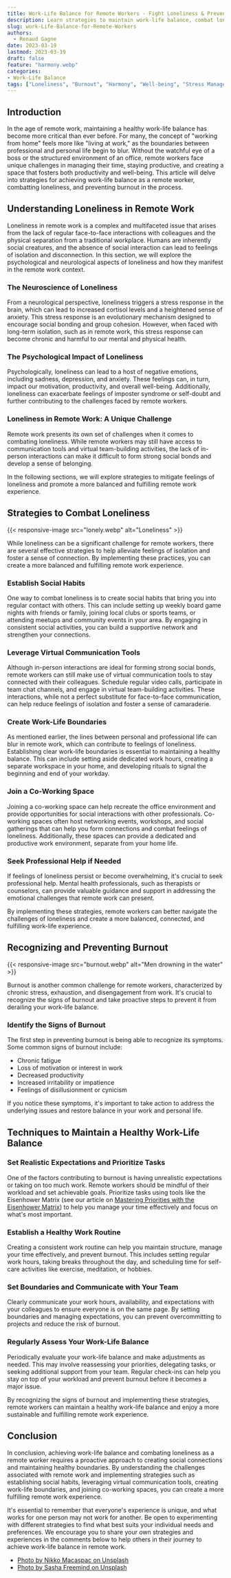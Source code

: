 ```yaml
---
title: Work-Life Balance for Remote Workers - Fight Loneliness & Prevent Burnout
description: Learn strategies to maintain work-life balance, combat loneliness, and prevent burnout in your remote work life. Achieve harmony and well-being. 
slug: work-Life-Balance-for-Remote-Workers
authors:
  - Renaud Gagne
date: 2023-03-19
lastmod: 2023-03-19
draft: false
feature: "harmony.webp"
categories:
- Work-Life Balance
tags: ["Loneliness", "Burnout", "Harmony", "Well-being", "Stress Management"]
---
```

## Introduction
In the age of remote work, maintaining a healthy work-life balance has become more critical than ever before. For many, the concept of "working from home" feels more like "living at work," as the boundaries between professional and personal life begin to blur. Without the watchful eye of a boss or the structured environment of an office, remote workers face unique challenges in managing their time, staying productive, and creating a space that fosters both productivity and well-being. This article will delve into strategies for achieving work-life balance as a remote worker, combatting loneliness, and preventing burnout in the process.

## Understanding Loneliness in Remote Work

Loneliness in remote work is a complex and multifaceted issue that arises from the lack of regular face-to-face interactions with colleagues and the physical separation from a traditional workplace. Humans are inherently social creatures, and the absence of social interaction can lead to feelings of isolation and disconnection. In this section, we will explore the psychological and neurological aspects of loneliness and how they manifest in the remote work context.

### The Neuroscience of Loneliness

From a neurological perspective, loneliness triggers a stress response in the brain, which can lead to increased cortisol levels and a heightened sense of anxiety. This stress response is an evolutionary mechanism designed to encourage social bonding and group cohesion. However, when faced with long-term isolation, such as in remote work, this stress response can become chronic and harmful to our mental and physical health.

### The Psychological Impact of Loneliness

Psychologically, loneliness can lead to a host of negative emotions, including sadness, depression, and anxiety. These feelings can, in turn, impact our motivation, productivity, and overall well-being. Additionally, loneliness can exacerbate feelings of imposter syndrome or self-doubt and further contributing to the challenges faced by remote workers.

### Loneliness in Remote Work: A Unique Challenge

Remote work presents its own set of challenges when it comes to combating loneliness. While remote workers may still have access to communication tools and virtual team-building activities, the lack of in-person interactions can make it difficult to form strong social bonds and develop a sense of belonging.

In the following sections, we will explore strategies to mitigate feelings of loneliness and promote a more balanced and fulfilling remote work experience.

## Strategies to Combat Loneliness
{{< responsive-image src="lonely.webp" alt="Loneliness" >}}

While loneliness can be a significant challenge for remote workers, there are several effective strategies to help alleviate feelings of isolation and foster a sense of connection. By implementing these practices, you can create a more balanced and fulfilling remote work experience.

### Establish Social Habits

One way to combat loneliness is to create social habits that bring you into regular contact with others. This can include setting up weekly board game nights with friends or family, joining local clubs or sports teams, or attending meetups and community events in your area. By engaging in consistent social activities, you can build a supportive network and strengthen your connections.

### Leverage Virtual Communication Tools

Although in-person interactions are ideal for forming strong social bonds, remote workers can still make use of virtual communication tools to stay connected with their colleagues. Schedule regular video calls, participate in team chat channels, and engage in virtual team-building activities. These interactions, while not a perfect substitute for face-to-face communication, can help reduce feelings of isolation and foster a sense of camaraderie.

### Create Work-Life Boundaries

As mentioned earlier, the lines between personal and professional life can blur in remote work, which can contribute to feelings of loneliness. Establishing clear work-life boundaries is essential to maintaining a healthy balance. This can include setting aside dedicated work hours, creating a separate workspace in your home, and developing rituals to signal the beginning and end of your workday.

### Join a Co-Working Space

Joining a co-working space can help recreate the office environment and provide opportunities for social interactions with other professionals. Co-working spaces often host networking events, workshops, and social gatherings that can help you form connections and combat feelings of loneliness. Additionally, these spaces can provide a dedicated and productive work environment, separate from your home life.

### Seek Professional Help if Needed

If feelings of loneliness persist or become overwhelming, it's crucial to seek professional help. Mental health professionals, such as therapists or counselors, can provide valuable guidance and support in addressing the emotional challenges that remote work can present.

By implementing these strategies, remote workers can better navigate the challenges of loneliness and create a more balanced, connected, and fulfilling work-life experience.

## Recognizing and Preventing Burnout
{{< responsive-image src="burnout.webp" alt="Men drowning in the water" >}}

Burnout is another common challenge for remote workers, characterized by chronic stress, exhaustion, and disengagement from work. It's crucial to recognize the signs of burnout and take proactive steps to prevent it from derailing your work-life balance.

### Identify the Signs of Burnout

The first step in preventing burnout is being able to recognize its symptoms. Some common signs of burnout include:

- Chronic fatigue
- Loss of motivation or interest in work
- Decreased productivity
- Increased irritability or impatience
- Feelings of disillusionment or cynicism

If you notice these symptoms, it's important to take action to address the underlying issues and restore balance in your work and personal life.

## Techniques to Maintain a Healthy Work-Life Balance

### Set Realistic Expectations and Prioritize Tasks

One of the factors contributing to burnout is having unrealistic expectations or taking on too much work. Remote workers should be mindful of their workload and set achievable goals. Prioritize tasks using tools like the Eisenhower Matrix (see our article on [Mastering Priorities with the Eisenhower Matrix](/blog/mastering-priorities-eisenhower-matrix/)) to help you manage your time effectively and focus on what's most important.

### Establish a Healthy Work Routine

Creating a consistent work routine can help you maintain structure, manage your time effectively, and prevent burnout. This includes setting regular work hours, taking breaks throughout the day, and scheduling time for self-care activities like exercise, meditation, or hobbies.

### Set Boundaries and Communicate with Your Team

Clearly communicate your work hours, availability, and expectations with your colleagues to ensure everyone is on the same page. By setting boundaries and managing expectations, you can prevent overcommitting to projects and reduce the risk of burnout.

### Regularly Assess Your Work-Life Balance

Periodically evaluate your work-life balance and make adjustments as needed. This may involve reassessing your priorities, delegating tasks, or seeking additional support from your team. Regular check-ins can help you stay on top of your workload and prevent burnout before it becomes a major issue.

By recognizing the signs of burnout and implementing these strategies, remote workers can maintain a healthy work-life balance and enjoy a more sustainable and fulfilling remote work experience.

## Conclusion

In conclusion, achieving work-life balance and combating loneliness as a remote worker requires a proactive approach to creating social connections and maintaining healthy boundaries. By understanding the challenges associated with remote work and implementing strategies such as establishing social habits, leveraging virtual communication tools, creating work-life boundaries, and joining co-working spaces, you can create a more fulfilling remote work experience.

It's essential to remember that everyone's experience is unique, and what works for one person may not work for another. Be open to experimenting with different strategies to find what best suits your individual needs and preferences. We encourage you to share your own strategies and experiences in the comments below to help others in their journey to achieve work-life balance in remote work.

- [Photo by Nikko Macaspac on Unsplash](https://unsplash.com/@nikkotations?utm_source=unsplash&utm_medium=referral&utm_content=creditCopyText)
- [Photo by Sasha  Freemind on Unsplash](https://unsplash.com/@sashafreemind?utm_source=unsplash&utm_medium=referral&utm_content=creditCopyText)
  
  